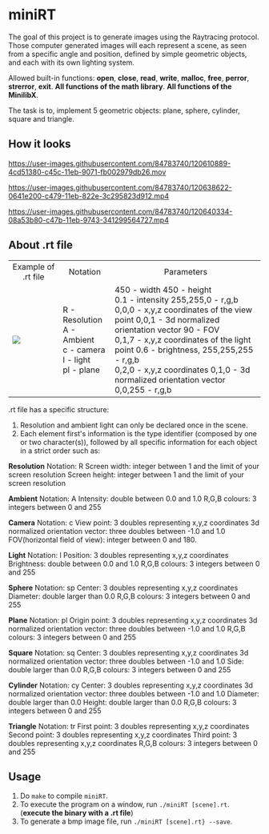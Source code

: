 # miniRT
The goal of this project is to generate images using the Raytracing protocol. Those computer generated images will each represent a scene, as seen from a specific angle and position, defined by simple geometric objects, and each with its own lighting system.

Allowed built-in functions: **open**, **close**, **read**, **write**, **malloc**, **free**, **perror**, **strerror**, **exit**. **All functions of the math library**. **All functions of the MinilibX**.

The task is to, implement 5 geometric objects: plane, sphere, cylinder, square and triangle.

## How it looks

https://user-images.githubusercontent.com/84783740/120610889-4cd51380-c45c-11eb-9071-fb002979db26.mov

https://user-images.githubusercontent.com/84783740/120638622-0641e200-c479-11eb-822e-3c295823d912.mp4

https://user-images.githubusercontent.com/84783740/120640334-08a53b80-c47b-11eb-9743-341299564727.mp4


## About .rt file

<table>
  <tr>
    <td align="center">Example of .rt file</td>
    <td align="center">Notation</td>
    <td align="center">Parameters</td>
  </tr>
  <tr>
    <td><img src="https://user-images.githubusercontent.com/84783740/120661441-f1714880-c490-11eb-85df-ebe3dd03dcdb.png"></td>
    <td>R - Resolution<br>A - Ambient<br>c - camera<br>l - light<br>pl - plane</td>
    <td>450 - width 450 - height<br>0.1 - intensity 255,255,0 - r,g,b<br>0,0,0 - x,y,z coordinates of the view point
        0,0,1 - 3d normalized orientation vector 90 - FOV<br>0,1,7 - x,y,z coordinates of the light point 
        0.6 - brightness, 255,255,255 - r,g,b<br>0,2,0 - x,y,z coordinates 0,1,0 - 3d normalized orientation vector 
        0,0,255 - r,g,b</td>
  </tr>
</table>

.rt file has a specific structure:
1) Resolution and ambient light can only be declared once in the scene.
2) Each element first's information is the type identifier (composed by one or two character(s)), followed by all specific information for each object in a strict order such as:

**Resolution**
Notation: R
Screen width: integer between 1 and the limit of your screen resolution
Screen height: integer between 1 and the limit of your screen resolution

**Ambient**
Notation: A
Intensity: double between 0.0 and 1.0
R,G,B colours: 3 integers between 0 and 255

**Camera**
Notation: c
View point: 3 doubles representing x,y,z coordinates
3d normalized orientation vector: three doubles between -1.0 and 1.0
FOV(horizontal field of view): integer between 0 and 180.

**Light**
Notation: l
Position: 3 doubles representing x,y,z coordinates
Brightness: double between 0.0 and 1.0
R,G,B colours: 3 integers between 0 and 255

**Sphere**
Notation: sp
Center: 3 doubles representing x,y,z coordinates
Diameter: double larger than 0.0
R,G,B colours: 3 integers between 0 and 255

**Plane**
Notation: pl
Origin point: 3 doubles representing x,y,z coordinates
3d normalized orientation vector: three doubles between -1.0 and 1.0
R,G,B colours: 3 integers between 0 and 255

**Square**
Notation: sq
Center: 3 doubles representing x,y,z coordinates
3d normalized orientation vector: three doubles between -1.0 and 1.0
Side: double larger than 0.0
R,G,B colours: 3 integers between 0 and 255

**Cylinder**
Notation: cy
Center: 3 doubles representing x,y,z coordinates
3d normalized orientation vector: three doubles between -1.0 and 1.0
Diameter: double larger than 0.0
Height: double larger than 0.0
R,G,B colours: 3 integers between 0 and 255

**Triangle**
Notation: tr
First point: 3 doubles representing x,y,z coordinates
Second point: 3 doubles representing x,y,z coordinates
Third point: 3 doubles representing x,y,z coordinates
R,G,B colours: 3 integers between 0 and 255

## Usage
1) Do `make` to compile `miniRT`.
2) To execute the program on a window, run `./miniRT [scene].rt`. (**execute the binary with a .rt file**)
3) To generate a bmp image file, run `./miniRT [scene].rt} --save`. 

